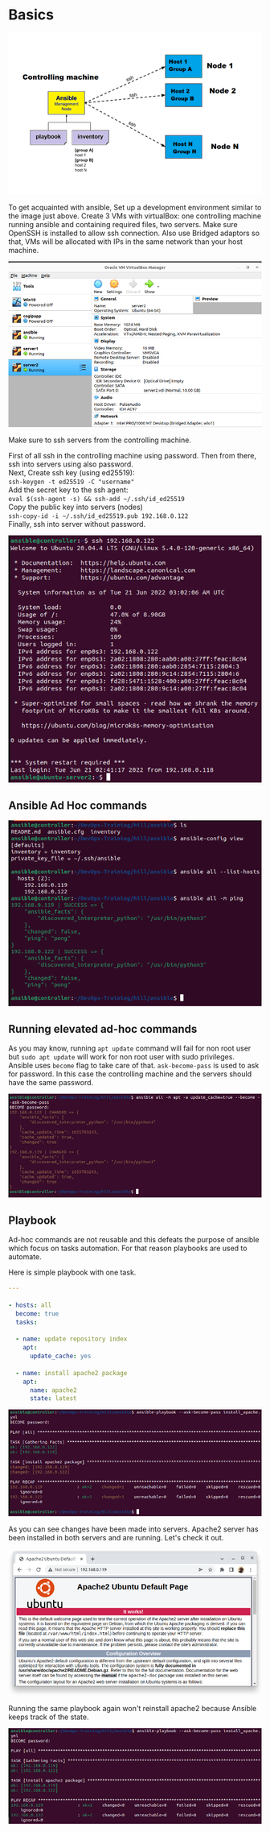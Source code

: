 # Basics

![Ansible Architecture](images/ansible-architecture.png)

To get acquainted with ansible, Set up a development environment similar to 
the image just above. Create 3 VMs with virtualBox: one controlling 
machine running ansible and containing required files, two servers. Make sure OpenSSH is installed to allow ssh connection. Also use Bridged adaptors so that, 
VMs will be allocated with IPs in the same network than your host machine.

![Ansible Node](images/ansible-node.png)

Make sure to ssh servers from the controlling machine.

First of all ssh in the controlling machine using password. Then from there, ssh
into servers using also password.  
Next, Create ssh key (using ed25519):  
`ssh-keygen -t ed25519 -C "username"`  
Add the secret key to the ssh agent:  
`eval $(ssh-agent -s) && ssh-add ~/.ssh/id_ed25519`   
Copy the public key into servers (nodes)  
`ssh-copy-id -i ~/.ssh/id_ed25519.pub 192.168.0.122`  
Finally, ssh into server without password.

![SSH Connection](images/ssh-connection.png)

## Ansible Ad Hoc commands

![Ansible Adhoc](images/ansible-adhoc.png)

## Running elevated ad-hoc commands

As you may know, running `apt update` command will fail for non root user but 
`sudo apt update` will work for non root user with sudo privileges.  
Ansible uses `become` flag to take care of that. `ask-become-pass` is used to
ask for password. In this case the controlling machine and the servers should 
have the same password.

![Elevated Ad-hoc](images/elevated-adhoc.png)

## Playbook

Ad-hoc commands are not reusable and this defeats the purpose of ansible which 
focus on tasks automation. For that reason playbooks are used to automate.

Here is simple playbook with one task.

```yaml
---

- hosts: all
  become: true
  tasks:

  - name: update repository index
    apt:
      update_cache: yes

  - name: install apache2 package
    apt:
      name: apache2
      state: latest
```

![Playbook](images/playbook.png)

As you can see changes have been made into servers. Apache2 server has been installed in both servers and are running. Let's check it out.

![Apache](images/apache.png)

Running the same playbook again won't reinstall apache2 because Ansible keeps 
track of the state.

![Paybook](images/playbook2.png)